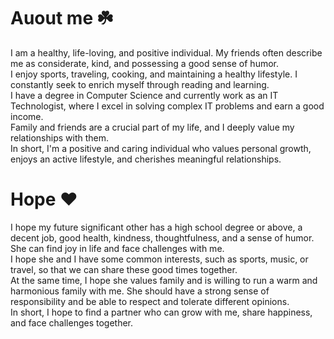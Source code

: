 # Auout me ☘️
I am a healthy, life-loving, and positive individual. My friends often describe me as considerate, kind, and possessing a good sense of humor. <br>
I enjoy sports, traveling, cooking, and maintaining a healthy lifestyle. I constantly seek to enrich myself through reading and learning. <br>
I have a degree in Computer Science and currently work as an IT Technologist, where I excel in solving complex IT problems and earn a good income. <br>
Family and friends are a crucial part of my life, and I deeply value my relationships with them. <br>
In short, I'm a positive and caring individual who values personal growth, enjoys an active lifestyle, and cherishes meaningful relationships.

# Hope ❤️
I hope my future significant other has a high school degree or above, a decent job, good health, kindness, thoughtfulness, and a sense of humor. She can find joy in life and face challenges with me.  <br>
I hope she and I have some common interests, such as sports, music, or travel, so that we can share these good times together. <br>
At the same time, I hope she values ​​family and is willing to run a warm and harmonious family with me. She should have a strong sense of responsibility and be able to respect and tolerate different opinions. <br>
In short, I hope to find a partner who can grow with me, share happiness, and face challenges together.
